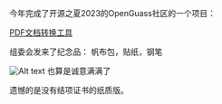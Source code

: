 今年完成了开源之夏2023的OpenGuass社区的一个项目：

[PDF文档转换工具](https://summer-ospp.ac.cn/org/prodetail/23c9e0527?lang=zh&list=pro)

组委会发来了纪念品：
帆布包，贴纸，钢笔

![Alt text](IMG_20231222_204322.jpg)
也算是诚意满满了

遗憾的是没有结项证书的纸质版。


